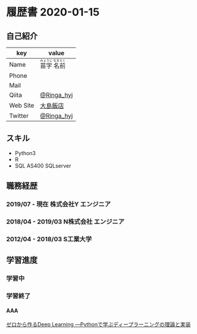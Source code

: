 # 履歴書 2020-01-15
## 自己紹介

key | value
------------- | -------------
Name | <ruby><rb>苗字 名前<rb><rt>みょうじ なまえく</rt></ruby>
Phone | 
Mail | 
Qiita | [@Ringa_hyj](https://qiita.com/Ringa_hyj)
Web Site | [大島飯店](https://sit-jhonny.hatenablog.com/)
Twitter | [@Ringa_hyj](https://twitter.com/Ringa_hyj)

## スキル
- Python3
- R
- SQL AS400 SQLserver

## 職務経歴
### 2019/07 - 現在 株式会社Y エンジニア

### 2018/04 - 2019/03 N株式会社 エンジニア

### 2012/04 - 2018/03 S工業大学

## 学習進度
### 学習中


### 学習終了
#### AAA
[ゼロから作るDeep Learning ―Pythonで学ぶディープラーニングの理論と実装](https://www.amazon.co.jp/%E3%82%BC%E3%83%AD%E3%81%8B%E3%82%89%E4%BD%9C%E3%82%8BDeep-Learning-%E2%80%95Python%E3%81%A7%E5%AD%A6%E3%81%B6%E3%83%87%E3%82%A3%E3%83%BC%E3%83%97%E3%83%A9%E3%83%BC%E3%83%8B%E3%83%B3%E3%82%B0%E3%81%AE%E7%90%86%E8%AB%96%E3%81%A8%E5%AE%9F%E8%A3%85-%E6%96%8E%E8%97%A4-%E5%BA%B7%E6%AF%85/dp/4873117585/ref=pd_rhf_gw_s_bmx_0_10?_encoding=UTF8&pd_rd_i=4873117585&pd_rd_r=43f1ff44-cfad-431e-b67e-892bc774fb46&pd_rd_w=iOwmv&pd_rd_wg=PLhS1&pf_rd_p=5cae00f6-7a51-43e0-b45b-d2c3e4894ff5&pf_rd_r=TFQZ7Q1SC0PC37HF39TV&psc=1&refRID=TFQZ7Q1SC0PC37HF39TV)



